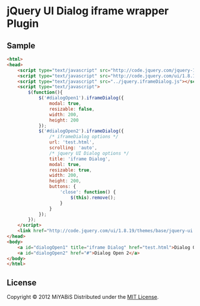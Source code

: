 jQuery UI Dialog iframe wrapper Plugin
======================

Sample
----------

``` html
<html>
<head>
	<script type="text/javascript" src="http://code.jquery.com/jquery-1.7.2.min.js"></script>
	<script type="text/javascript" src="http://code.jquery.com/ui/1.8.19/jquery-ui.min.js"></script>
	<script type="text/javascript" src="../jquery.iframeDialog.js"></script>
	<script type="text/javascript">
		$(function(){
			$('#dialogOpen1').iframeDialog({
				modal: true,
				resizable: false,
				width: 200,
				height: 200
			});
			$('#dialogOpen2').iframeDialog({
				/* iframeDialog options */
				url: 'test.html',
				scrolling: 'auto',
				/* jquery UI Dialog options */
				title: 'iframe Dialog',
				modal: true,
				resizable: true,
				width: 200,
				height: 200,
				buttons: {
					'close': function() {
						$(this).remove();
					}
				}
			});
		});
	</script>
	<link href="http://code.jquery.com/ui/1.8.19/themes/base/jquery-ui.css" rel="stylesheet"/>
</head>
<body>
	<a id="dialogOpen1" title="iframe Dialog" href="test.html">Dialog Open 1</a><br/>
	<a id="dialogOpen2" href="#">Dialog Open 2</a>
</body>
</html>
```

License
----------
Copyright &copy; 2012 MiYABiS
Distributed under the [MIT License][mit].
 
[MIT]: http://www.opensource.org/licenses/mit-license.php
